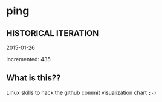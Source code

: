 # ping

## HISTORICAL ITERATION
2015-01-26

Incremented: 435

## What is this?? 
Linux skills to hack the github commit visualization chart `;-)`
